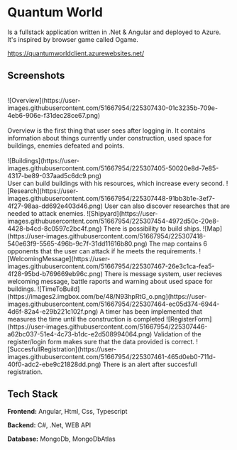 
# Quantum World

Is a fullstack application written in .Net & Angular and deployed to Azure. It's inspired by browser game called Ogame.

https://quantumworldclient.azurewebsites.net/


## Screenshots
<br>
![Overview](https://user-images.githubusercontent.com/51667954/225307430-01c3235b-709e-4eb6-906e-f31dec28ce67.png)
<br />
<br>
Overview is the first thing that user sees after logging in. It contains information about things currently under construction, used space for buildings, enemies defeated and points.
<br />
<br>
![Buildings](https://user-images.githubusercontent.com/51667954/225307405-50020e8d-7e85-4317-be89-037aad5c6dc9.png)
<br />
User can build buildings with his resources, which increase every second.
![Research](https://user-images.githubusercontent.com/51667954/225307448-91bb3b1e-3ef7-4f27-98aa-dd692e403d46.png)
User can also discover researches that are needed to attack enemies.
![Shipyard](https://user-images.githubusercontent.com/51667954/225307454-4972d50c-20e8-4428-b4cd-8c0597c2bc4f.png)
There is possibility to build ships.
![Map](https://user-images.githubusercontent.com/51667954/225307418-540e63f9-5565-496b-9c7f-31dd11616b80.png)
The map contains 6 opponents that the user can attack if he meets the requirements.
![WelcomingMessage](https://user-images.githubusercontent.com/51667954/225307467-26e3c1ca-fea5-4f28-95bd-b769669eb96c.png)
There is message system, user recieves welcoming message, battle raports and warning about used space for buildings.
![TimeToBuild](https://images2.imgbox.com/be/48/N93hpRtG_o.png](https://user-images.githubusercontent.com/51667954/225307464-ec05d374-6944-4d6f-82a4-e29b221c102f.png)
A timer has been implemented that measures the time until the construction is completed
![RegisterForm](https://user-images.githubusercontent.com/51667954/225307446-a62bc037-51e4-4c73-b1dc-e2d508994064.png)
Validation of the register/login form makes sure that the data provided is correct.
![SuccesfullRegistration](https://user-images.githubusercontent.com/51667954/225307461-465d0eb0-711d-40f0-adc2-ebe9c21828dd.png)
There is an alert after succesfull registration.



## Tech Stack

**Frontend:** Angular, Html, Css, Typescript

**Backend:** C#, .Net, WEB API

**Database:** MongoDb, MongoDbAtlas

